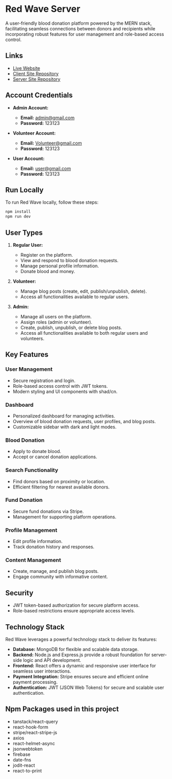 # Red Wave Server

A user-friendly blood donation platform powered by the MERN stack, facilitating seamless connections between donors and recipients while incorporating robust features for user management and role-based access control.

## Links

- [Live Website](https://red-wave.netlify.app/)
- [Client Site Repository](https://github.com/abdul-muhaimin-toha/Red-Wave-Client)
- [Server Site Repository](https://github.com/abdul-muhaimin-toha/Red-Wave-Server)

## Account Credentials

- **Admin Account:**
  - **Email:** admin@gmail.com
  - **Password:** 123123

- **Volunteer Account:**
  - **Email:** Volunteer@gmail.com
  - **Password:** 123123

- **User Account:**
  - **Email:** user@gmail.com
  - **Password:** 123123
 
## Run Locally

To run Red Wave locally, follow these steps:

```sh
npm install
npm run dev
```

## User Types

1. **Regular User:**
   - Register on the platform.
   - View and respond to blood donation requests.
   - Manage personal profile information.
   - Donate blood and money.

2. **Volunteer:**
   - Manage blog posts (create, edit, publish/unpublish, delete).
   - Access all functionalities available to regular users.

3. **Admin:**
   - Manage all users on the platform.
   - Assign roles (admin or volunteer).
   - Create, publish, unpublish, or delete blog posts.
   - Access all functionalities available to both regular users and volunteers.

## Key Features

### User Management

- Secure registration and login.
- Role-based access control with JWT tokens.
- Modern styling and UI components with shad/cn.

### Dashboard

- Personalized dashboard for managing activities.
- Overview of blood donation requests, user profiles, and blog posts.
- Customizable sidebar with dark and light modes.

### Blood Donation

- Apply to donate blood.
- Accept or cancel donation applications.

### Search Functionality

- Find donors based on proximity or location.
- Efficient filtering for nearest available donors.

### Fund Donation

- Secure fund donations via Stripe.
- Management for supporting platform operations.

### Profile Management

- Edit profile information.
- Track donation history and responses.

### Content Management

- Create, manage, and publish blog posts.
- Engage community with informative content.

## Security

- JWT token-based authorization for secure platform access.
- Role-based restrictions ensure appropriate access levels.

## Technology Stack

Red Wave leverages a powerful technology stack to deliver its features:

- **Database:** MongoDB for flexible and scalable data storage.
- **Backend:** Node.js and Express.js provide a robust foundation for server-side logic and API development.
- **Frontend:** React offers a dynamic and responsive user interface for seamless user interactions.
- **Payment Integration:** Stripe ensures secure and efficient online payment processing.
- **Authentication:** JWT (JSON Web Tokens) for secure and scalable user authentication.

## Npm Packages used in this project

- tanstack/react-query
- react-hook-form
- stripe/react-stripe-js
- axios
- react-helmet-async
- jsonwebtoken
- firebase
- date-fns
- jodit-react
- react-to-print
